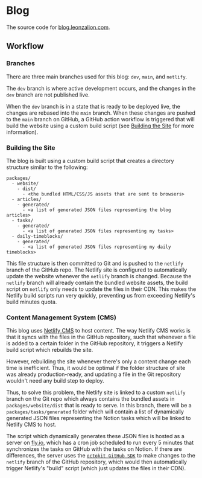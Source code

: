# Blog

The source code for [blog.leonzalion.com](https://blog.leonzalion.com).

## Workflow

### Branches

There are three main branches used for this blog: `dev`, `main`, and `netlify`.

The `dev` branch is where active development occurs, and the changes in the `dev` branch are not published live.

When the `dev` branch is in a state that is ready to be deployed live, the changes are rebased into the `main` branch. When these changes are pushed to the `main` branch on GitHub, a GitHub action workflow is triggered that will build the website using a custom build script (see [Building the Site](#building-the-site) for more information).

### Building the Site

The blog is built using a custom build script that creates a directory structure similar to the following:

```text
packages/
  - website/
    - dist/
      - <the bundled HTML/CSS/JS assets that are sent to browsers>
  - articles/
    - generated/
      - <a list of generated JSON files representing the blog articles>
  - tasks/
    - generated/
      - <a list of generated JSON files representing my tasks>
  - daily-timeblocks/
    - generated/
      - <a list of generated JSON files representing my daily timeblocks>
```

This file structure is then committed to Git and is pushed to the `netlify` branch of the GitHub repo. The Netlify site is configured to automatically update the website whenever the `netlify` branch is changed. Because the `netlify` branch will already contain the bundled website assets, the build script on `netlify` only needs to update the files in their CDN. This makes the Netlify build scripts run very quickly, preventing us from exceeding Netlify's build minutes quota.

### Content Management System (CMS)

This blog uses [Netlify CMS](https://www.netlifycms.org) to host content. The way Netlify CMS works is that it syncs with the files in the GitHub repository, such that whenever a file is added to a certain folder in the GitHub repository, it triggers a Netlify build script which rebuilds the site.

However, rebuilding the site whenever there's only a content change each time is inefficient. Thus, it would be optimal if the folder structure of site was already production-ready, and updating a file in the Git repository wouldn't need any build step to deploy.

Thus, to solve this problem, the Netlify site is linked to a custom `netlify` branch on the Git repo which always contains the bundled assets in `packages/website/dist` that is ready to serve. In this branch, there will be a `packages/tasks/generated` folder which will contain a list of dynamically generated JSON files representing the Notion tasks which will be linked to Netlify CMS to host.

The script which dynamically generates these JSON files is hosted as a server on [fly.io](https://fly.io), which has a cron job scheduled to run every 5 minutes that synchronizes the tasks on GitHub with the tasks on Notion. If there are differences, the server uses the [`octokit GitHub SDK`](https://npm.im/octokit) to make changes to the `netlify` branch of the GitHub repository, which would then automatically trigger Netlify's "build" script (which just updates the files in their CDN).
